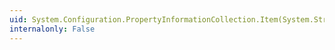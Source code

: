 ```yaml
---
uid: System.Configuration.PropertyInformationCollection.Item(System.String)
internalonly: False
---
```

